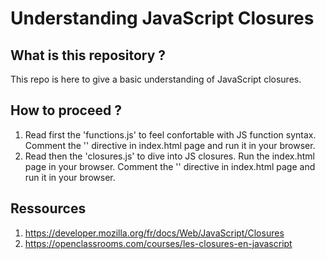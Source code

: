 Understanding JavaScript Closures
===================

What is this repository ?
-------------------
This repo is here to give a basic understanding of JavaScript closures.

How to proceed ?
-------------------
1. Read first the 'functions.js' to feel confortable with JS function syntax. Comment the '<script src="closures.js"> </script>' directive in index.html page and run it in your browser.
2. Read then the 'closures.js' to dive into JS closures. Run the index.html page in your browser. Comment the '<script src="functions.js"> </script>' directive in index.html page and run it in your browser.

Ressources
-------------------
1. https://developer.mozilla.org/fr/docs/Web/JavaScript/Closures
2. https://openclassrooms.com/courses/les-closures-en-javascript